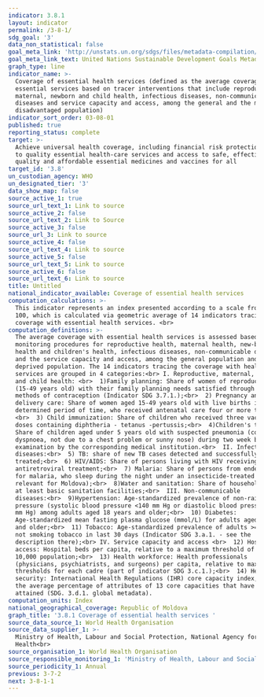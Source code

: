 ```yaml
---
indicator: 3.8.1
layout: indicator
permalink: /3-8-1/
sdg_goal: '3'
data_non_statistical: false
goal_meta_link: 'http://unstats.un.org/sdgs/files/metadata-compilation/Metadata-Goal-3.pdf'
goal_meta_link_text: United Nations Sustainable Development Goals Metadata (pdf 865kB)
graph_type: line
indicator_name: >-
  Coverage of essential health services (defined as the average coverage of
  essential services based on tracer interventions that include reproductive,
  maternal, newborn and child health, infectious diseases, non-communicable
  diseases and service capacity and access, among the general and the most
  disadvantaged population)
indicator_sort_order: 03-08-01
published: true
reporting_status: complete
target: >-
  Achieve universal health coverage, including financial risk protection, access
  to quality essential health-care services and access to safe, effective,
  quality and affordable essential medicines and vaccines for all
target_id: '3.8'
un_custodian_agency: WHO
un_designated_tier: '3'
data_show_map: false
source_active_1: true
source_url_text_1: Link to source
source_active_2: false
source_url_text_2: Link to Source
source_active_3: false
source_url_3: Link to source
source_active_4: false
source_url_text_4: Link to source
source_active_5: false
source_url_text_5: Link to source
source_active_6: false
source_url_text_6: Link to source
title: Untitled
national_indicator_available: Coverage of essential health services
computation_calculations: >-
  This indicator represents an index presented according to a scale from 0 to
  100, which is calculated via geometric average of 14 indicators tracing the
  coverage with essential health services. <br>
computation_definitions: >-
  The average coverage with essential health services is assessed based on the
  monitoring procedures for reproductive health, maternal health, new-borns'
  health and children's health, infectious diseases, non-communicable diseases
  and the service capacity and access, among the general population and the most
  deprived population. The 14 indicators tracing the coverage with health
  services are grouped in 4 categories:<br> I. Reproductive, maternal, newborn
  and child health: <br>  1)Family planning: Share of women of reproductive age
  (15-49 years old) with their family planning needs satisfied through modern
  methods of contraception (Indicator SDG 3.7.1.);<br>  2) Pregnancy and
  delivery care: Share of women aged 15-49 years old with live births in a
  determined period of time, who received antenatal care four or more times;
  <br>  3) Child immunization: Share of children who received three vaccine
  doses containing diphtheria - tetanus -pertussis;<br>  4)Children's treatment:
  Share of children aged under 5 years old with suspected pneumonia (cough,
  dyspnoea, not due to a chest problem or sunny nose) during two week before
  examination by the corresponding medical institution.<br>  II. Infectious
  diseases:<br>  5) TB: share of new TB cases detected and successfully
  treated;<br>  6) HIV/AIDS: Share of persons living with HIV receiving
  antiretroviral treatment;<br>  7) Malaria: Share of persons from endemic areas
  for malaria, who sleep during the night under an insecticide-treated net (Not
  relevant for Moldova);<br>  8)Water and sanitation: Share of households using
  at least basic sanitation facilities;<br>  III. Non-communicable
  diseases:<br>  9)Hypertension: Age-standardized prevalence of non-raised blood
  pressure (systolic blood pressure <140 mm Hg or diastolic blood pressure <90
  mm Hg) among adults aged 18 years and older;<br>  10) Diabetes:
  Age-standardized mean fasting plasma glucose (mmol/L) for adults aged 18 years
  and older;<br>  11) Tobacco: Age-standardized prevalence of adults >=15 years
  not smoking tobacco in last 30 days (Indicator SDG 3.a.1. - see the
  description there);<br> IV. Service capacity and access <br>  12) Hospital
  access: Hospital beds per capita, relative to a maximum threshold of 18 per
  10,000 population;<br>  13) Health workforce: Health professionals
  (physicians, psychiatrists, and surgeons) per capita, relative to maximum
  thresholds for each cadre (part of indicator SDG 3.c.1.);<br>  14) Health
  security: International Health Regulations (IHR) core capacity index, which is
  the average percentage of attributes of 13 core capacities that have been
  attained (SDG. 3.d.1. global metadata).
computation_units: Index
national_geographical_coverage: Republic of Moldova
graph_title: '3.8.1 Coverage of essential health services '
source_data_source_1: World Health Organisation
source_data_supplier_1: >-
  Ministry of Health, Labour and Social Protection, National Agency for Public
  Health<br>  
source_organisation_1: World Health Organisation
source_responsible_monitoring_1: 'Ministry of Health, Labour and Social Protection'
source_periodicity_1: Annual
previous: 3-7-2
next: 3-8-1-1
---
```

